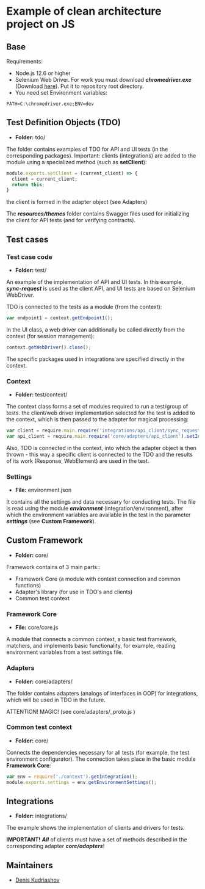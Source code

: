 # Example of clean architecture project on JS



## Base
Requirements:
- Node.js 12.6 or higher
- Selenium Web Driver. For work you must download **_chromedriver.exe_**
  (Download [here](https://chromedriver.chromium.org/downloads)). Put it to repository root directory.
- You need set Environment variables:
```
PATH=C:\chromedriver.exe;ENV=dev
``` 


## Test Definition Objects (TDO)

* **Folder:** tdo/

The folder contains examples of TDO for API and UI tests (in the corresponding packages).
Important: clients (integrations) are added to the module using a specialized method (such as **setClient**):

```js
module.exports.setClient = (current_client) => {
  client = current_client;
  return this;
}
```
the client is formed in the adapter object (see Adapters)

The **_resources/themes_** folder contains Swagger files used for 
initializing the client for API tests (and for verifying contracts).



## Test cases

### Test case code

* **Folder:** test/

An example of the implementation of API and UI tests. In this example, 
**_sync-request_** is used as the client API, and UI tests are based on Selenium WebDriver.

TDO is connected to the tests as a module (from the context):
```js
var endpoint1 = context.getEndpoint1();
```
In the UI class, a web driver can additionally be called directly from the context (for session management):
```js
context.getWebDriver().close();
```
The specific packages used in integrations are specified directly in the context.

### Context

* **Folder:** test/context/

The context class forms a set of modules required to run a test/group of tests. the client/web driver 
implementation selected for the test is added to the context, which is then passed to the adapter 
for magical processing:
```js
var client = require.main.require('integrations/api_client/sync_request_client');
var api_client = require.main.require('core/adapters/api_client').setIntegration(client).getIntegration();
```
Also, TDO is connected in the context, into which the adapter object is then thrown - this way a 
specific client is connected to the TDO and the results of its work (Response, WebElement) are used
in the test.

### Settings

* **File:** environment.json

It contains all the settings and data necessary for conducting tests. The file is read using the 
module **_environment_** (integration/environment), after which the environment variables are 
available in the test in the parameter **_settings_** (see **Custom Framework**).


## Custom Framework

* **Folder:** core/

Framework contains of 3 main parts::
* Framework Core (a module with context connection and common functions)
* Adapter's library (for use in TDO's and clients)
* Common test context

### Framework Core

* **File:** core/core.js

A module that connects a common context, a basic test framework, matchers, and implements 
basic functionality, for example, reading environment variables from a test settings file.

### Adapters

* **Folder:** core/adapters/

The folder contains adapters (analogs of interfaces in OOP) for integrations, which will be 
used in TDO in the future. 

ATTENTION! MAGIC! (see core/adapters/_proto.js )

### Common test context

* **Folder:** core/

Connects the dependencies necessary for all tests (for example, the test environment configurator).
The connection takes place in the basic module **Framework Core**:
```js
var env = require('./context').getIntegration();
module.exports.settings = env.getEnvironmentSettings();
```


## Integrations

* **Folder:** integrations/

The example shows the implementation of clients and drivers for tests.

**IMPORTANT!** **_All_** of clients must have a set of methods described in the corresponding adapter
**_core/adapters_**!

## Maintainers
- [Denis Kudriashov](https://github.com/qx57)